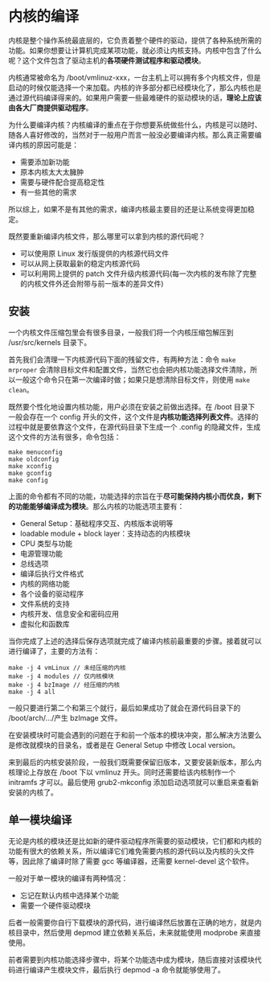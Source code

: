 # 内核的编译

内核是整个操作系统最底层的，它负责着整个硬件的驱动，提供了各种系统所需的功能。如果你想要让计算机完成某项功能，就必须让内核支持。内核中包含了什么呢？这个文件包含了驱动主机的**各项硬件测试程序和驱动模块**。

内核通常被命名为 /boot/vmlinuz-xxx，一台主机上可以拥有多个内核文件，但是启动的时候仅能选择一个来加载。内核的许多部分都已经模块化了，那么内核也是通过源代码编译得来的。如果用户需要一些最难硬件的驱动模块的话，**理论上应该由各大厂商提供驱动程序**。

为什么要编译内核？内核编译的重点在于你想要系统做些什么，内核是可以随时、随各人喜好修改的，当然对于一般用户而言一般没必要编译内核。那么真正需要编译内核的原因可能是：

* 需要添加新功能
* 原本内核太大太臃肿
* 需要与硬件配合提高稳定性
* 有一些其他的需求

所以综上，如果不是有其他的需求，编译内核最主要目的还是让系统变得更加稳定。

既然要重新编译内核文件，那么哪里可以拿到内核的源代码呢？

* 可以使用原 Linux 发行版提供的内核源代码文件
* 可以从网上获取最新的稳定内核源代码
* 可以利用网上提供的 patch 文件升级内核源代码(每一次内核的发布除了完整的内核文件外还会附带与前一版本的差异文件)

## 安装

一个内核文件压缩包里会有很多目录，一般我们将一个内核压缩包解压到 /usr/src/kernels 目录下。

首先我们会清理一下内核源代码下面的残留文件，有两种方法：命令 `make mrproper` 会清除目标文件和配置文件，当然它也会把内核功能选择文件清除，所以一般这个命令只在第一次编译时做；如果只是想清除目标文件，则使用 `make clean`。

既然要个性化地设置内核功能，用户必须在安装之前做出选择。在 /boot 目录下一般会存在一个 config 开头的文件，这个文件是**内核功能选择列表文件**。选择的过程中就是要依靠这个文件，在源代码目录下生成一个 .config 的隐藏文件，生成这个文件的方法有很多，命令包括：

```
make menuconfig
make oldconfig
make xconfig
make gconfig
make config
```

上面的命令都有不同的功能，功能选择的宗旨在于**尽可能保持内核小而优良，剩下的功能能够编译成为模块**。那么内核的功能选项主要有：

* General Setup：基础程序交互、内核版本说明等
* loadable module + block layer：支持动态的内核模块
* CPU 类型与功能
* 电源管理功能
* 总线选项
* 编译后执行文件格式
* 内核的网络功能
* 各个设备的驱动程序
* 文件系统的支持
* 内核开发、信息安全和密码应用
* 虚拟化和函数库

当你完成了上述的选择后保存选项就完成了编译内核前最重要的步骤。接着就可以进行编译了，主要的方法有：

```
make -j 4 vmLinux // 未经压缩的内核
make -j 4 modules // 仅内核模块
make -j 4 bzImage // 经压缩的内核
make -j 4 all 
```

一般只要进行第二个和第三个就行，最后如果成功了就会在源代码目录下的 /boot/arch/.../产生 bzImage 文件。

在安装模块时可能会遇到的问题在于和前一个版本的模块冲突，那么解决方法要么是修改就模块的目录名，或者是在 General Setup 中修改 Local version。

来到最后的内核安装阶段，一般我们既需要保留旧版本，又要安装新版本，那么内核理论上存放在 /boot 下以 vmlinuz 开头。同时还需要给该内核制作一个 initramfs 才可以。最后使用 grub2-mkconfig 添加启动选项就可以重启来查看新安装的内核了。

## 单一模块编译

无论是内核的模块还是比如新的硬件驱动程序所需要的驱动模块，它们都和内核的功能有很大的依赖关系，所以编译它们难免需要内核的源代码以及内核的头文件等，因此除了编译时除了需要 gcc 等编译器，还需要 kernel-devel 这个软件。

一般对于单一模块的编译有两种情况：

* 忘记在默认内核中选择某个功能
* 需要一个硬件驱动模块

后者一般需要你自行下载模块的源代码，进行编译然后放置在正确的地方，就是内核目录中，然后使用 depmod 建立依赖关系后，未来就能使用 modprobe 来直接使用。

前者需要到内核功能选择步骤中，将某个功能选中成为模块，随后直接对该模块代码进行编译产生模块文件，最后执行 depmod -a 命令就能够使用了。